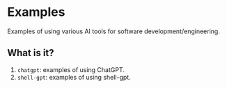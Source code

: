 # Examples

Examples of using various AI tools for software development/engineering.


## What is it?

1. `chatgpt`: examples of using ChatGPT.
1. `shell-gpt`: examples of using shell-gpt.
